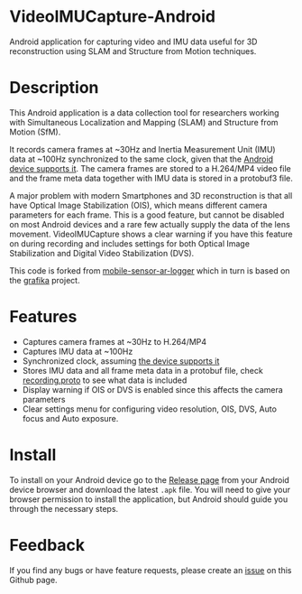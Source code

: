 # VideoIMUCapture-Android
Android application for capturing video and IMU data useful for 3D reconstruction using SLAM and Structure from Motion techniques.

# Description
This Android application is a data collection tool for researchers working with Simultaneous Localization and Mapping (SLAM) and Structure from Motion (SfM).

It records camera frames at ~30Hz and Inertia Measurement Unit (IMU) data at ~100Hz synchronized to the same clock, given that the [Android device supports it](https://developer.android.com/reference/android/hardware/camera2/CameraCharacteristics#SENSOR_INFO_TIMESTAMP_SOURCE).
The camera frames are stored to a H.264/MP4 video file and the frame meta data together with IMU data is stored in a protobuf3 file.

A major problem with modern Smartphones and 3D reconstruction is that all have Optical Image Stabilization (OIS), which means different camera parameters for each frame.
This is a good feature, but cannot be disabled on most Android devices and a rare few actually supply the data of the lens movement.
VideoIMUCapture shows a clear warning if you have this feature on during recording and includes settings for both Optical Image Stabilization and Digital Video Stabilization (DVS).

This code is forked from [mobile-sensor-ar-logger](https://github.com/OSUPCVLab/mobile-ar-sensor-logger) which in turn is based on the [grafika](https://github.com/google/grafika/blob/master/app/src/main/java/com/android/grafika/CameraCaptureActivity.java) project.

# Features
- Captures camera frames at ~30Hz to H.264/MP4
- Captures IMU data at ~100Hz
- Synchronized clock, assuming [the device supports it](https://developer.android.com/reference/android/hardware/camera2/CameraCharacteristics#SENSOR_INFO_TIMESTAMP_SOURCE)
- Stores IMU data and all frame meta data in a protobuf file, check [recording.proto](https://github.com/DavidGillsjo/VideoIMUCapture-Android/blob/master/protobuf/recording.proto) to see what data is included
- Display warning if OIS or DVS is enabled since this affects the camera parameters
- Clear settings menu for configuring video resolution, OIS, DVS, Auto focus and Auto exposure.

# Install
To install on your Android device go to the [Release page](https://github.com/DavidGillsjo/VideoIMUCapture-Android/releases) from your Android device browser and download the latest `.apk` file. You will need to give your browser permission to install the application, but Android should guide you through the necessary steps.

# Feedback
If you find any bugs or have feature requests, please create an [issue](https://github.com/DavidGillsjo/VideoIMUCapture-Android/issues) on this Github page.
